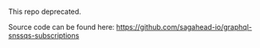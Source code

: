 This repo deprecated.

Source code can be found here: https://github.com/sagahead-io/graphql-snssqs-subscriptions